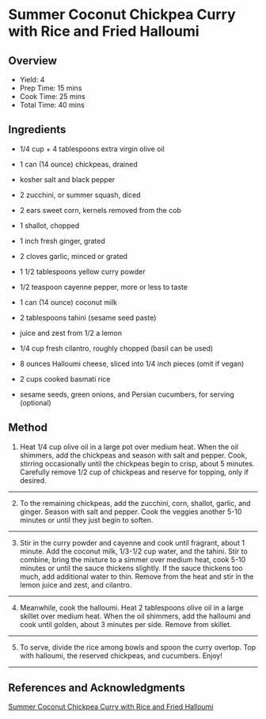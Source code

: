 # Summer Coconut Chickpea Curry with Rice and Fried Halloumi

## Overview

- Yield: 4
- Prep Time: 15 mins
- Cook Time: 25 mins
- Total Time: 40 mins

## Ingredients

- 1/4 cup + 4 tablespoons extra virgin olive oil

- 1 can (14 ounce) chickpeas, drained

- kosher salt and black pepper

- 2 zucchini, or summer squash, diced

- 2 ears sweet corn, kernels removed from the cob

- 1 shallot, chopped

- 1 inch fresh ginger, grated

- 2 cloves garlic, minced or grated

- 1 1/2 tablespoons yellow curry powder

- 1/2 teaspoon cayenne pepper, more or less to taste

- 1 can (14 ounce) coconut milk

- 2 tablespoons tahini (sesame seed paste)

- juice and zest from 1/2 a lemon

- 1/4 cup fresh cilantro, roughly chopped (basil can be used)

- 8 ounces Halloumi cheese, sliced into 1/4 inch pieces (omit if vegan)

- 2 cups cooked basmati rice

- sesame seeds, green onions, and Persian cucumbers, for serving (optional)

## Method

1. Heat 1/4 cup olive oil in a large pot over medium heat. When the oil shimmers, add the chickpeas and season with salt and pepper. Cook, stirring occasionally until the chickpeas begin to crisp, about 5 minutes. Carefully remove 1/2 cup of chickpeas and reserve for topping, only if desired.
---

2. To the remaining chickpeas, add the zucchini, corn, shallot, garlic, and ginger. Season with salt and pepper. Cook the veggies another 5-10 minutes or until they just begin to soften.
---

3. Stir in the curry powder and cayenne and cook until fragrant, about 1 minute. Add the coconut milk, 1/3-1/2 cup water, and the tahini. Stir to combine, bring the mixture to a simmer over medium heat, cook 5-10 minutes or until the sauce thickens slightly. If the sauce thickens too much, add additional water to thin. Remove from the heat and stir in the lemon juice and zest, and cilantro.
---

4. Meanwhile, cook the halloumi. Heat 2 tablespoons olive oil in a large skillet over medium heat. When the oil shimmers, add the halloumi and cook until golden, about 3 minutes per side. Remove from skillet.
---

5. To serve, divide the rice among bowls and spoon the curry overtop. Top with halloumi, the reserved chickpeas, and cucumbers. Enjoy!
---

## References and Acknowledgments

[Summer Coconut Chickpea Curry with Rice and Fried Halloumi](https://www.halfbakedharvest.com/summer-coconut-chickpea-curry/#bo-recipe)
